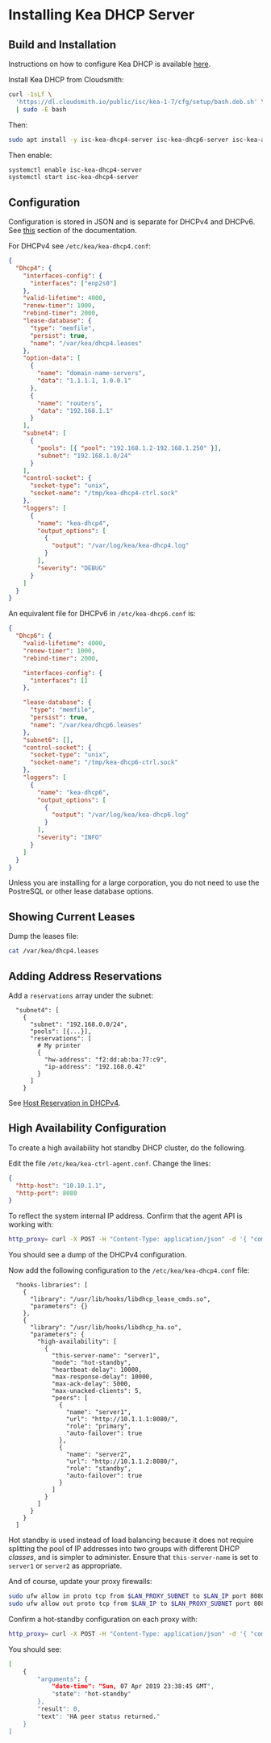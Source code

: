 # Installing Kea DHCP Server

## Build and Installation

Instructions on how to configure Kea DHCP is available [here](https://kb.isc.org/docs/isc-kea-packages).

Install Kea DHCP from Cloudsmith:

```sh
curl -1sLf \
  'https://dl.cloudsmith.io/public/isc/kea-1-7/cfg/setup/bash.deb.sh' \
  | sudo -E bash
```

Then:

```sh
sudo apt install -y isc-kea-dhcp4-server isc-kea-dhcp6-server isc-kea-admin
```

Then enable:

```sh
systemctl enable isc-kea-dhcp4-server
systemctl start isc-kea-dhcp4-server
```

## Configuration

Configuration is stored in JSON and is separate for DHCPv4 and DHCPv6. See [this](https://ftp.isc.org/isc/kea/cur/doc/kea-guide.html#idm45914470877152) section of the documentation.

For DHCPv4 see `/etc/kea/kea-dhcp4.conf`:

```json
{
  "Dhcp4": {
    "interfaces-config": {
      "interfaces": ["enp2s0"]
    },
    "valid-lifetime": 4000,
    "renew-timer": 1000,
    "rebind-timer": 2000,
    "lease-database": {
      "type": "memfile",
      "persist": true,
      "name": "/var/kea/dhcp4.leases"
    },
    "option-data": [
      {
        "name": "domain-name-servers",
        "data": "1.1.1.1, 1.0.0.1"
      },
      {
        "name": "routers",
        "data": "192.168.1.1"
      }
    ],
    "subnet4": [
      {
        "pools": [{ "pool": "192.168.1.2-192.168.1.250" }],
        "subnet": "192.168.1.0/24"
      }
    ],
    "control-socket": {
      "socket-type": "unix",
      "socket-name": "/tmp/kea-dhcp4-ctrl.sock"
    },
    "loggers": [
      {
        "name": "kea-dhcp4",
        "output_options": [
          {
            "output": "/var/log/kea/kea-dhcp4.log"
          }
        ],
        "severity": "DEBUG"
      }
    ]
  }
}
```

An equivalent file for DHCPv6 in `/etc/kea-dhcp6.conf` is:

```json
{
  "Dhcp6": {
    "valid-lifetime": 4000,
    "renew-timer": 1000,
    "rebind-timer": 2000,

    "interfaces-config": {
      "interfaces": []
    },

    "lease-database": {
      "type": "memfile",
      "persist": true,
      "name": "/var/kea/dhcp6.leases"
    },
    "subnet6": [],
    "control-socket": {
      "socket-type": "unix",
      "socket-name": "/tmp/kea-dhcp6-ctrl.sock"
    },
    "loggers": [
      {
        "name": "kea-dhcp6",
        "output_options": [
          {
            "output": "/var/log/kea/kea-dhcp6.log"
          }
        ],
        "severity": "INFO"
      }
    ]
  }
}
```

Unless you are installing for a large corporation, you do not need to use the PostreSQL or other lease database options.

## Showing Current Leases

Dump the leases file:

```bash
cat /var/kea/dhcp4.leases
```

## Adding Address Reservations

Add a `reservations` array under the subnet:

```json5
  "subnet4": [
    {
      "subnet": "192.168.0.0/24",
      "pools": [{...}],
      "reservations": [
        # My printer
        {
          "hw-address": "f2:dd:ab:ba:77:c9",
          "ip-address": "192.168.0.42"
        }
      ]
    }
```

See [Host Reservation in DHCPv4](https://kea.readthedocs.io/en/latest/arm/dhcp4-srv.html#host-reservation-in-dhcpv4).

## High Availability Configuration

To create a high availability hot standby DHCP cluster, do the following.

Edit the file `/etc/kea/kea-ctrl-agent.conf`. Change the lines:

```json
{
  "http-host": "10.10.1.1",
  "http-port": 8080
}
```

To reflect the system internal IP address. Confirm that the agent API is working with:

```bash
http_proxy= curl -X POST -H "Content-Type: application/json" -d '{ "command": "config-get", "service": [ "dhcp4" ] }' http://10.10.1.1:8080/
```

You should see a dump of the DHCPv4 configuration.

Now add the following configuration to the `/etc/kea/kea-dhcp4.conf` file:

```json5
  "hooks-libraries": [
    {
      "library": "/usr/lib/hooks/libdhcp_lease_cmds.so",
      "parameters": {}
    },
    {
      "library": "/usr/lib/hooks/libdhcp_ha.so",
      "parameters": {
        "high-availability": [
          {
            "this-server-name": "server1",
            "mode": "hot-standby",
            "heartbeat-delay": 10000,
            "max-response-delay": 10000,
            "max-ack-delay": 5000,
            "max-unacked-clients": 5,
            "peers": [
              {
                "name": "server1",
                "url": "http://10.1.1.1:8080/",
                "role": "primary",
                "auto-failover": true
              },
              {
                "name": "server2",
                "url": "http://10.1.1.2:8080/",
                "role": "standby",
                "auto-failover": true
              }
            ]
          }
        ]
      }
    }
  ]
```

Hot standby is used instead of load balancing because it does not require splitting the pool of IP addresses into two groups with different DHCP _classes_, and is simpler to administer. Ensure that `this-server-name` is set to `server1` or `server2` as appropriate.

And of course, update your proxy firewalls:

```bash
sudo ufw allow in proto tcp from $LAN_PROXY_SUBNET to $LAN_IP port 8080
sudo ufw allow out proto tcp from $LAN_IP to $LAN_PROXY_SUBNET port 8080
```

Confirm a hot-standby configuration on each proxy with:

```bash
http_proxy= curl -X POST -H "Content-Type: application/json" -d '{ "command": "ha-heartbeat", "service": [ "dhcp4" ] }' http://10.1.1.1:8080 | python -m json.tool
```

You should see:

```sh
[
    {
        "arguments": {
            "date-time": "Sun, 07 Apr 2019 23:38:45 GMT",
            "state": "hot-standby"
        },
        "result": 0,
        "text": "HA peer status returned."
    }
]
```
